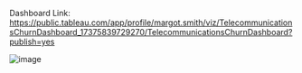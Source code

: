 Dashboard Link: https://public.tableau.com/app/profile/margot.smith/viz/TelecommunicationsChurnDashboard_17375839729270/TelecommunicationsChurnDashboard?publish=yes


![image](https://github.com/user-attachments/assets/51461153-9633-4276-876a-2d90ee9edeee)
